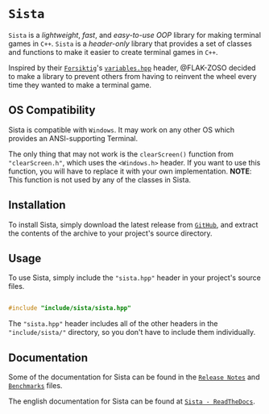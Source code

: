 # `Sista`

`Sista` is a *lightweight*, *fast*, and *easy-to-use* *OOP* library for making terminal games in `C++`.
`Sista` is a *header-only* library that provides a set of classes and functions to make it easier to create terminal games in `C++`.

Inspired by their [`Forsiktig`](https://github.com/Lioydiano/Forsiktig)'s [`variables.hpp`](https://github.com/Lioydiano/Forsiktig/blob/main/variables.hpp) header, @FLAK-ZOSO decided to make a library to prevent others from having to reinvent the wheel every time they wanted to make a terminal game.

## OS Compatibility

Sista is compatible with `Windows`.
It may work on any other OS which provides an ANSI-supporting Terminal.

The only thing that may not work is the `clearScreen()` function from `"clearScreen.h"`, which uses the `<Windows.h>` header.
If you want to use this function, you will have to replace it with your own implementation.
**NOTE**: This function is not used by any of the classes in Sista.

## Installation

To install Sista, simply download the latest release from [`GitHub`](https://github.com/FLAK-ZOSO/Sista), and extract the contents of the archive to your project's source directory.

## Usage

To use Sista, simply include the `"sista.hpp"` header in your project's source files.

```cpp

#include "include/sista/sista.hpp"

```

The `"sista.hpp"` header includes all of the other headers in the `"include/sista/"` directory, so you don't have to include them individually.

## Documentation

Some of the documentation for Sista can be found in the [`Release Notes`](ReleaseNotes.md) and [`Benchmarks`](Benchmarks.md) files.

The english documentation for Sista can be found at [`Sista - ReadTheDocs`](https://sista.readthedocs.io/).
